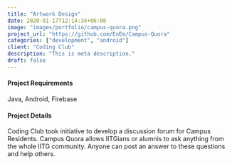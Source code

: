 ```yaml
---
title: "Artwork Design"
date: 2020-01-17T12:14:34+06:00
image: "images/portfolio/campus-quora.png"
project_url: "https://github.com/EnEm/Campus-Quora"
categories: ["development", "android"]
client: "Coding Club"
description: "This is meta description."
draft: false
---
```


#### Project Requirements

Java, Android, Firebase

#### Project Details

Coding Club took initiative to develop a discussion forum for Campus Residents. Campus Quora allows IITGians or alumnis to ask anything from the whole IITG community. Anyone can post an answer to these questions and help others.
